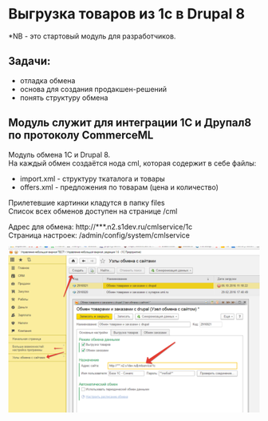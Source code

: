 # Выгрузка товаров из 1с в Drupal 8
*NB - это стартовый модуль для разработчиков.
## Задачи:
 * отладка обмена
 * основа для создания продакшен-решений
 * понять структуру обмена

## Модуль служит для интеграции 1С и Друпал8 по протоколу CommerceML

Модуль обмена 1С и Drupal 8.<br />
На каждый обмен создаётся нода cml, которая содержит в себе файлы:
 * import.xml - структуру ткаталога и товары
 * offers.xml - предложения по товарам (цена и количество)

Прилетевшие картинки кладутся в папку files<br>
Список всех обменов доступен на странице /cml<br>

Адрес для обмена: http://***.n2.s1dev.ru/cmlservice/1c <br />
Страница настроек: /admin/config/system/cmlservice

<img src="https://github.com/politsin/help/blob/master/1csett.png?raw=true">



